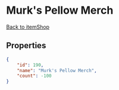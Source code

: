 # Murk's Pellow Merch

<no description available>

[Back to itemShop](../item-shops.md)

## Properties

```json
{
    "id": 190,
    "name": "Murk's Pellow Merch",
    "count": -100
}
```

